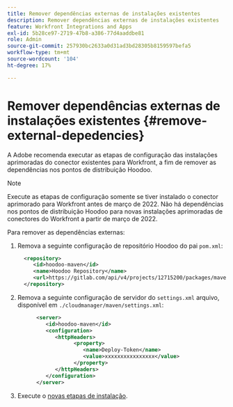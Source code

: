 ```yaml
---
title: Remover dependências externas de instalações existentes
description: Remover dependências externas de instalações existentes
feature: Workfront Integrations and Apps
exl-id: 5b28ce97-2719-47b8-a386-77d4aaddbe81
role: Admin
source-git-commit: 257930bc2633a0d31ad3bd28305b8159597befa5
workflow-type: tm+mt
source-wordcount: '104'
ht-degree: 17%

---
```


# Remover dependências externas de instalações existentes {#remove-external-depedencies}

A Adobe recomenda executar as etapas de configuração das instalações aprimoradas do conector existentes para Workfront, a fim de remover as dependências nos pontos de distribuição Hoodoo.

>[!NOTE]
>
>Execute as etapas de configuração somente se tiver instalado o conector aprimorado para Workfront antes de março de 2022. Não há dependências nos pontos de distribuição Hoodoo para novas instalações aprimoradas de conectores do Workfront a partir de março de 2022.

Para remover as dependências externas:

1. Remova a seguinte configuração de repositório Hoodoo do pai `pom.xml`:

   ```XML
     <repository>
        <id>hoodoo-maven</id>
        <name>Hoodoo Repository</name>
        <url>https://gitlab.com/api/v4/projects/12715200/packages/maven</url>
     </repository>
   ```

1. Remova a seguinte configuração de servidor do `settings.xml` arquivo, disponível em `./cloudmanager/maven/settings.xml`:

   ```XML
         <server>
            <id>hoodoo-maven</id>
            <configuration>
               <httpHeaders>
                     <property>
                        <name>Deploy-Token</name>
                        <value>xxxxxxxxxxxxxxxx</value>
                     </property>
               </httpHeaders>
            </configuration>
         </server>
   ```

1. Execute o [novas etapas de instalação](workfront-connector-install.md).
